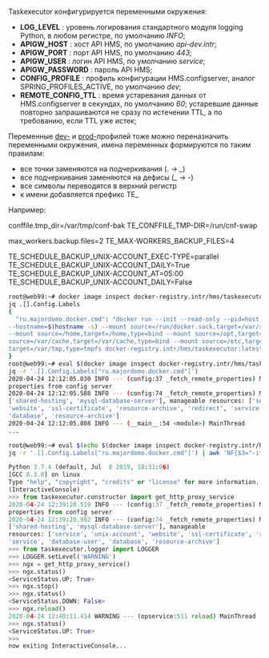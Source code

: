 Taskexecutor конфигурируется переменными окружения:
- **LOG_LEVEL** : уровень логирования стандартного модуля logging Python, в любом регистре, по умолчанию _INFO_;
- **APIGW_HOST** : хост API HMS, по умолчанию _api-dev.intr_;
- **APIGW_PORT** : порт API HMS, по умолчанию _443_;
- **APIGW_USER** : логин API HMS, по умолчанию _service_;
- **APIGW_PASSWORD** : пароль API HMS;
- **CONFIG_PROFILE** : профиль конфигурации HMS.configserver, аналог SPRING_PROFILES_ACTIVE, по умолчанию _dev_;
- **REMOTE_CONFIG_TTL** : время устаревания данных от HMS.configserver в секундах, по умолчанию _60_; устаревшие данные повторно запрашиваются не сразу по истечении TTL, а по требованию, если TTL уже истек;

Переменные [dev-](https://gitlab.intr/hms/config-repo/-/blob/master/te-dev.properties) и [prod-](https://gitlab.intr/hms/config-repo/-/blob/master/te-prod.properties)профилей тоже можно переназначить переменными окружения, имена переменных формируются по таким правилам:
- все точки заменяются на подчеркивания (. →  _)
- все подчеркивания заменяются на дефисы (_ →  -)
- все символы переводятся в верхний регистр
- к имени добавляется префикс TE_

Например:

conffile.tmp_dir=/var/tmp/conf-bak
TE_CONFFILE_TMP-DIR=/run/cnf-swap

max_workers.backup.files=2
TE_MAX-WORKERS_BACKUP_FILES=4

TE_SCHEDULE_BACKUP_UNIX-ACCOUNT_EXEC-TYPE=parallel
TE_SCHEDULE_BACKUP_UNIX-ACCOUNT_DAILY=True
TE_SCHEDULE_BACKUP_UNIX-ACCOUNT_AT=05:00
TE_SCHEDULE_BACKUP_UNIX-ACCOUNT_DAILY=False

```bash
root@web99:~# docker image inspect docker-registry.intr/hms/taskexecutor:latest | \
jq .[].Config.Labels
{
  "ru.majordomo.docker.cmd": "docker run --init --read-only --pid=host --network=host \
--hostname=$(hostname -s) --mount source=/run/docker.sock,target=/var/run/docker.sock,type=bind \
--mount source=/home,target=/home,type=bind --mount source=/opt,target=/opt,type=bind --mount   \
source=/var/cache,target=/var/cache,type=bind --mount source=/etc,target=/etc,type=bind --mount \
target=/var/tmp,type=tmpfs docker-registry.intr/hms/taskexecutor:latest"
}
root@web99:~# eval $(docker image inspect docker-registry.intr/hms/taskexecutor:latest | \
jq -r '.[].Config.Labels["ru.majordomo.docker.cmd"]')
2020-04-24 12:12:05.030 INFO --- (config:37 _fetch_remote_properties) MainThread : Fetching
properties from config server
2020-04-24 12:12:05.588 INFO --- (config:74 _fetch_remote_properties) MainThread : Server roles:
['shared-hosting', 'mysql-database-server'], manageable resources: ['service', 'unix-account',
'website', 'ssl-certificate', 'resource-archive', 'redirect', 'service', 'database-user',
'database', 'resource-archive']
2020-04-24 12:12:05.808 INFO --- (__main__:54 <module>) MainThread      : Executor thread started
...

root@web99:~# eval $(echo $(docker image inspect docker-registry.intr/hms/taskexecutor:latest | \
jq -r '.[].Config.Labels["ru.majordomo.docker.cmd"]') | awk 'NF{$3="-it" OFS $3} 1') code
```
```python
Python 3.7.4 (default, Jul  8 2019, 18:31:06) 
[GCC 8.3.0] on linux
Type "help", "copyright", "credits" or "license" for more information.
(InteractiveConsole)
>>> from taskexecutor.constructor import get_http_proxy_service
2020-04-24 12:39:20.519 INFO --- (config:37 _fetch_remote_properties) MainThread : Fetching
properties from config server
2020-04-24 12:39:20.982 INFO --- (config:74 _fetch_remote_properties) MainThread : Server roles:
['shared-hosting', 'mysql-database-server'], manageable
resources: ['service', 'unix-account', 'website', 'ssl-certificate', 'resource-archive', 'redirect',
'service', 'database-user', 'database', 'resource-archive']
>>> from taskexecutor.logger import LOGGER
>>> LOGGER.setLevel('WARNING')
>>> ngx = get_http_proxy_service()
>>> ngx.status()
<ServiceStatus.UP: True>
>>> ngx.stop()
>>> ngx.status()
<ServiceStatus.DOWN: False>
>>> ngx.reload()
2020-04-24 12:40:11.414 WARNING --- (opservice:511 reload) MainThread   : nginx is down, starting it
>>> ngx.status()
<ServiceStatus.UP: True>
>>> 
now exiting InteractiveConsole...
```
